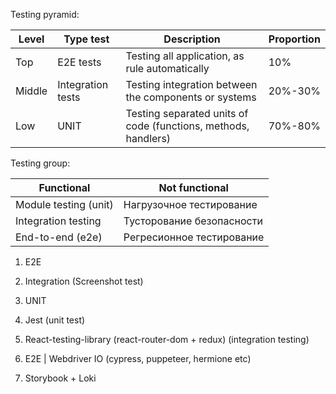 Testing pyramid:

| Level  | Type test         | Description                                                    | Proportion |
|--------|-------------------|----------------------------------------------------------------|------------|
| Top    | E2E tests         | Testing all application, as rule automatically                 | 10%        |
| Middle | Integration tests | Testing integration between the components or systems          | 20%-30%    |
| Low    | UNIT              | Testing separated units of code (functions, methods, handlers) | 70%-80%    |


Testing group:

| Functional            | Not functional            |
|-----------------------|---------------------------|
| Module testing (unit) | Нагрузочное тестирование  |
| Integration testing   | Тусторование безопасности |
 | End-to-end (e2e)      | Регресионное тестирование |

1. E2E
2. Integration
(Screenshot test)
3. UNIT



1. Jest (unit test)
2. React-testing-library (react-router-dom + redux) (integration testing)
3. E2E | Webdriver IO (cypress, puppeteer, hermione etc)
4. Storybook + Loki